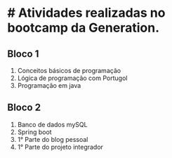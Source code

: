 <h1># Atividades realizadas no bootcamp da Generation.</h1>

<h2>Bloco 1</h2>
<ol>
  <li>Conceitos básicos de programação</li>
  <li>Lógica de programação com Portugol</li>
  <li>Programação em java</li>
</ol>

<h2>Bloco 2</h2>
<ol>
  <li>Banco de dados mySQL</li>
  <li>Spring boot</li>
  <li>1° Parte do blog pessoal</li>
  <li>1° Parte do projeto integrador</li>
</ol>